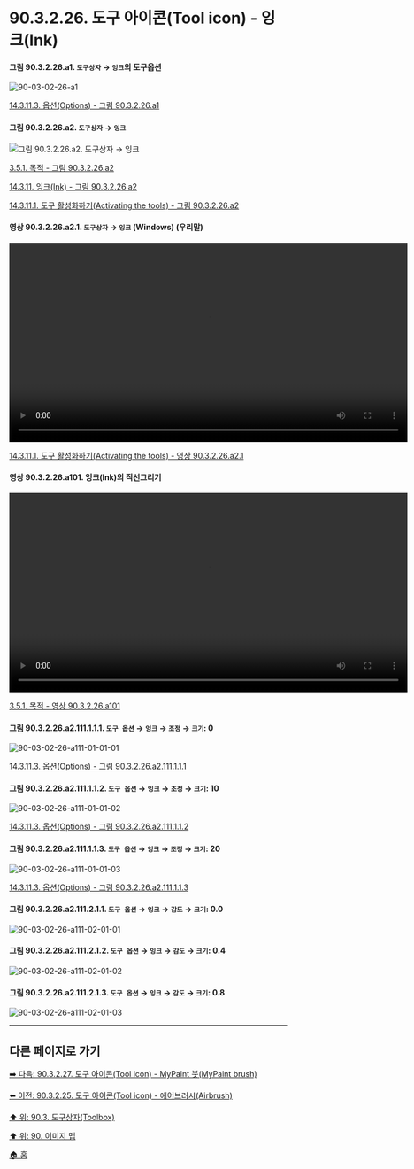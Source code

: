 # 90.3.2.26. 도구 아이콘(Tool icon) - 잉크(Ink)

<a id="90-03-02-26-a1"></a>

#### 그림 90.3.2.26.a1. `도구상자` → `잉크`의 도구옵션
![90-03-02-26-a1](https://github.com/wonder13662/gimp/assets/15767104/36d2ae91-e44c-4a60-95a2-3d465d9f16e4)

[14.3.11.3. 옵션(Options) - 그림 90.3.2.26.a1](./14-03-11-03-options.md#90-03-02-26-a1)

<a id="90-03-02-26-a2"></a>

#### 그림 90.3.2.26.a2. `도구상자` → `잉크`
![그림 90.3.2.26.a2. `도구상자` → `잉크`](https://github.com/wonder13662/gimp/assets/15767104/7cf5d992-ae21-45d0-88c5-fa9a5cccf23c)

[3.5.1. 목적 - 그림 90.3.2.26.a2](./03-05-01-intention.md#90-03-02-26-a2)

[14.3.11. 잉크(Ink) - 그림 90.3.2.26.a2](./14-03-11-00-ink.md#90-03-02-26-a2)

[14.3.11.1. 도구 활성화하기(Activating the tools) - 그림 90.3.2.26.a2](./14-03-11-01-activating_the_tool.md#90-03-02-26-a2)

<a id="90-03-02-26-a2-01"></a>

#### 영상 90.3.2.26.a2.1. `도구상자` → `잉크` (Windows) (우리말)
<video controls="controls" width="720" src="https://github.com/wonder13662/gimp/assets/15767104/a848149d-a95b-432a-902e-be815a3befba"></video>

[14.3.11.1. 도구 활성화하기(Activating the tools) - 영상 90.3.2.26.a2.1](./14-03-11-01-activating_the_tool.md#90-03-02-26-a2-01)

<a id="90-03-02-26-a101"></a>

#### 영상 90.3.2.26.a101. 잉크(Ink)의 직선그리기
<video controls="controls" width="720" environment="MacOS:Sonoma 14.2.1 GIMP 2.10.36" src="https://github.com/wonder13662/gimp/assets/15767104/c51b0ee6-da41-4c09-9771-af91e685fccd"></video>

[3.5.1. 목적 - 영상 90.3.2.26.a101](./03-05-01-intention.md#90-03-02-26-a101)

<a id="90-03-02-26-a111-01-01-01"></a>

#### 그림 90.3.2.26.a2.111.1.1.1. `도구 옵션` → `잉크` → `조정` → `크기`: 0
![90-03-02-26-a111-01-01-01](https://github.com/wonder13662/gimp/assets/15767104/11f3dbd2-506d-4660-b4e5-5f27c06e508d)

[14.3.11.3. 옵션(Options) - 그림 90.3.2.26.a2.111.1.1.1](./14-03-11-03-options.md#90-03-02-26-a111-01-01-01)

<a id="90-03-02-26-a111-01-01-02"></a>

#### 그림 90.3.2.26.a2.111.1.1.2. `도구 옵션` → `잉크` → `조정` → `크기`: 10
![90-03-02-26-a111-01-01-02](https://github.com/wonder13662/gimp/assets/15767104/82b00111-91c6-4907-a337-1ebf7cc223df)

[14.3.11.3. 옵션(Options) - 그림 90.3.2.26.a2.111.1.1.2](./14-03-11-03-options.md#90-03-02-26-a111-01-01-02)

<a id="90-03-02-26-a111-01-01-03"></a>

#### 그림 90.3.2.26.a2.111.1.1.3. `도구 옵션` → `잉크` → `조정` → `크기`: 20
![90-03-02-26-a111-01-01-03](https://github.com/wonder13662/gimp/assets/15767104/880564cd-66b9-428d-8a03-5264c6c1652c)

[14.3.11.3. 옵션(Options) - 그림 90.3.2.26.a2.111.1.1.3](./14-03-11-03-options.md#90-03-02-26-a111-01-01-03)

<a id="90-03-02-26-a111-02-01-01"></a>

#### 그림 90.3.2.26.a2.111.2.1.1. `도구 옵션` → `잉크` → `감도` → `크기`: 0.0
![90-03-02-26-a111-02-01-01](https://github.com/wonder13662/gimp/assets/15767104/e2c8392a-b7a2-48a4-9b19-c2e01430bfb8)

<a id="90-03-02-26-a111-02-01-02"></a>

#### 그림 90.3.2.26.a2.111.2.1.2. `도구 옵션` → `잉크` → `감도` → `크기`: 0.4
![90-03-02-26-a111-02-01-02](https://github.com/wonder13662/gimp/assets/15767104/cd151604-8214-4da8-88c7-aea8c635f7da)

<a id="90-03-02-26-a111-02-01-03"></a>

#### 그림 90.3.2.26.a2.111.2.1.3. `도구 옵션` → `잉크` → `감도` → `크기`: 0.8
![90-03-02-26-a111-02-01-03](https://github.com/wonder13662/gimp/assets/15767104/264c989a-594d-4053-9b35-d1794fa68d06)

***

## 다른 페이지로 가기

[➡️ 다음: 90.3.2.27. 도구 아이콘(Tool icon) - MyPaint 붓(MyPaint brush)](./90-03-02-27-mypaint_brush.md)

[⬅️ 이전: 90.3.2.25. 도구 아이콘(Tool icon) - 에어브러시(Airbrush)](./90-03-02-25-airbrush.md)

[⬆️ 위: 90.3. 도구상자(Toolbox)](./90-03-00-toolbox.md)

[⬆️ 위: 90. 이미지 맵](./90-00-image-map.md)

[🏠 홈](./00-home.md)
